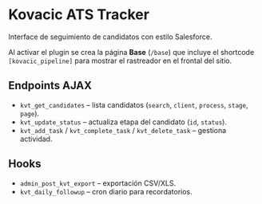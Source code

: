 # Kovacic ATS Tracker

Interface de seguimiento de candidatos con estilo Salesforce.

Al activar el plugin se crea la página **Base** (`/base`) que incluye el shortcode `[kovacic_pipeline]` para mostrar el rastreador en el frontal del sitio.

## Endpoints AJAX
- `kvt_get_candidates` – lista candidatos (`search`, `client`, `process`, `stage`, `page`).
- `kvt_update_status` – actualiza etapa del candidato (`id`, `status`).
- `kvt_add_task` / `kvt_complete_task` / `kvt_delete_task` – gestiona actividad.

## Hooks
- `admin_post_kvt_export` – exportación CSV/XLS.
- `kvt_daily_followup` – cron diario para recordatorios.
